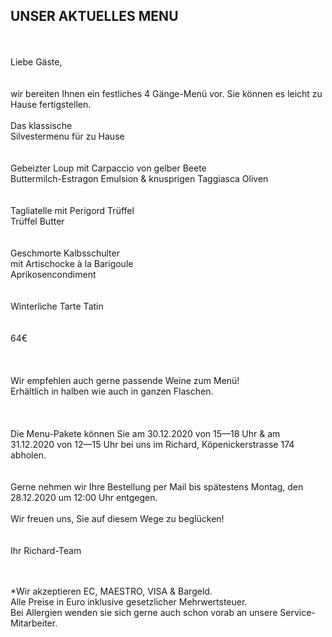 ## UNSER AKTUELLES MENU  
<br>
<br>
Liebe Gäste,<br>
<br>
<br>
wir bereiten Ihnen ein festliches 4 Gänge-Menü vor.
Sie können es leicht zu Hause fertigstellen. 
<br>
<br>
Das klassische<br>
Silvestermenu für zu Hause<br>
<br>
<br>
Gebeizter Loup mit Carpaccio von gelber Beete<br>
Buttermilch-Estragon Emulsion & knusprigen Taggiasca Oliven<br>
<br>
<br>
Tagliatelle mit Perigord Trüffel<br>
Trüffel Butter <br>
<br>
<br>
Geschmorte Kalbsschulter<br>
mit Artischocke à la Barigoule<br>
Aprikosencondiment<br>
<br>
<br>
Winterliche Tarte Tatin<br>
<br>
<br>
64€ <br>
<br>
<br>
<br>
Wir empfehlen auch gerne passende Weine zum Menü! <br>
Erhältlich in halben wie auch in ganzen Flaschen.  <br>
 <br>
  <br>
 <br>
 Die Menu-Pakete können Sie am 30.12.2020 von 15—18 Uhr & am 31.12.2020 von 12—15 Uhr bei uns im Richard, Köpenickerstrasse 174 abholen. <br>
 <br>
  <br>
Gerne nehmen wir  Ihre Bestellung per Mail bis spätestens Montag, den 28.12.2020 um 12:00 Uhr entgegen.
 <br>
  <br>
Wir freuen uns,  Sie auf diesem Wege zu beglücken! <br>
 <br>
  <br>
Ihr Richard-Team


<br>
<br>
<br>


*Wir akzeptieren EC, MAESTRO, VISA & Bargeld.<br>
Alle Preise in Euro inklusive gesetzlicher Mehrwertsteuer.<br>
Bei Allergien wenden sie sich gerne auch schon vorab an unsere Service-Mitarbeiter.<br>
